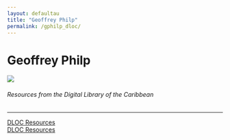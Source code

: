 ```yaml
---
layout: defaultau
title: "Geoffrey Philp"
permalink: /gphilp_dloc/
---
```

<!-- partial:index.partial.html -->
<div class="content">
    <h1>Geoffrey Philp</h1>
    <div class="quote">
        <div><img src="https://upload.wikimedia.org/wikipedia/commons/thumb/3/33/Geoffrey_Philp.jpg/330px-Geoffrey_Philp.jpg" class="logo"></div>
    </div>
    <body>
    <h6>Resources from the Digital Library of the Caribbean</h6><hr> 
        <a href="https://www.dloc.com/AA00032523/00009/images" target="_blank">DLOC Resources</a><br>
        <a href="https://www.dloc.com/AA00032523/00008/images" target="_blank">DLOC Resources</a><br>
    </body> 
          </div>
  <!-- partial -->
<script src='https://cdnjs.cloudflare.com/ajax/libs/jquery/3.1.1/jquery.min.js'></script><script  src="{{ site.baseurl }}/assets/js/authorscript.js"></script>